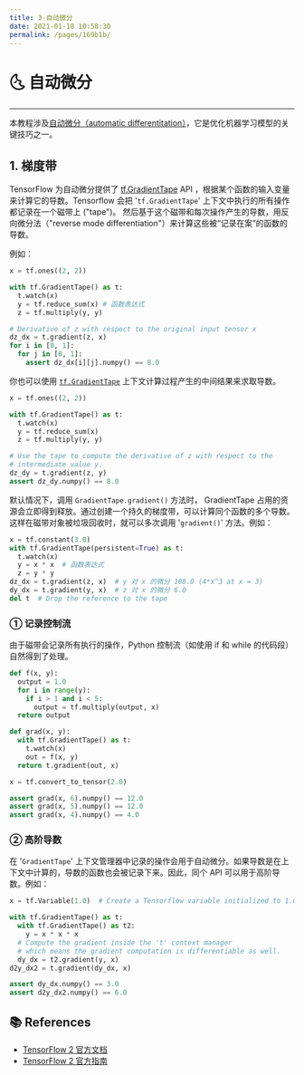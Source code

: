 ```yaml
---
title: 3-自动微分
date: 2021-01-18 10:58:30
permalink: /pages/169b1b/
---
```

# 🌜 自动微分

---

本教程涉及[自动微分（automatic differentitation）](https://en.wikipedia.org/wiki/Automatic_differentiation)，它是优化机器学习模型的关键技巧之一。

## 1. 梯度带

TensorFlow 为自动微分提供了 [tf.GradientTape](https://tensorflow.google.cn/api_docs/python/tf/GradientTape?hl=zh_cn) API ，根据某个函数的输入变量来计算它的导数。Tensorflow 会把 '`tf.GradientTape`' 上下文中执行的所有操作都记录在一个磁带上 ("tape")。 然后基于这个磁带和每次操作产生的导数，用反向微分法（"reverse mode differentiation"）来计算这些被“记录在案”的函数的导数。

例如：

```python
x = tf.ones((2, 2))

with tf.GradientTape() as t:
  t.watch(x)
  y = tf.reduce_sum(x) # 函数表达式
  z = tf.multiply(y, y)

# Derivative of z with respect to the original input tensor x
dz_dx = t.gradient(z, x)
for i in [0, 1]:
  for j in [0, 1]:
    assert dz_dx[i][j].numpy() == 8.0
```

你也可以使用 [`tf.GradientTape`](https://tensorflow.google.cn/api_docs/python/tf/GradientTape?hl=zh_cn) 上下文计算过程产生的中间结果来求取导数。

```python
x = tf.ones((2, 2))

with tf.GradientTape() as t:
  t.watch(x)
  y = tf.reduce_sum(x)
  z = tf.multiply(y, y)

# Use the tape to compute the derivative of z with respect to the
# intermediate value y.
dz_dy = t.gradient(z, y)
assert dz_dy.numpy() == 8.0
```

默认情况下，调用 `GradientTape.gradient()` 方法时， GradientTape 占用的资源会立即得到释放。通过创建一个持久的梯度带，可以计算同个函数的多个导数。这样在磁带对象被垃圾回收时，就可以多次调用 '`gradient()`' 方法。例如：

```python
x = tf.constant(3.0)
with tf.GradientTape(persistent=True) as t:
  t.watch(x)
  y = x * x  # 函数表达式
  z = y * y 
dz_dx = t.gradient(z, x)  # y 对 x 的微分 108.0 (4*x^3 at x = 3)
dy_dx = t.gradient(y, x)  # z 对 x 的微分 6.0
del t  # Drop the reference to the tape
```

### ① 记录控制流

由于磁带会记录所有执行的操作，Python 控制流（如使用 if 和 while 的代码段）自然得到了处理。

```python
def f(x, y):
  output = 1.0
  for i in range(y):
    if i > 1 and i < 5:
      output = tf.multiply(output, x)
  return output

def grad(x, y):
  with tf.GradientTape() as t:
    t.watch(x)
    out = f(x, y)
  return t.gradient(out, x)

x = tf.convert_to_tensor(2.0)

assert grad(x, 6).numpy() == 12.0
assert grad(x, 5).numpy() == 12.0
assert grad(x, 4).numpy() == 4.0
```

### ② 高阶导数

在 '`GradientTape`' 上下文管理器中记录的操作会用于自动微分。如果导数是在上下文中计算的，导数的函数也会被记录下来。因此，同个 API 可以用于高阶导数。例如：

```python
x = tf.Variable(1.0)  # Create a Tensorflow variable initialized to 1.0

with tf.GradientTape() as t:
  with tf.GradientTape() as t2:
    y = x * x * x
  # Compute the gradient inside the 't' context manager
  # which means the gradient computation is differentiable as well.
  dy_dx = t2.gradient(y, x)
d2y_dx2 = t.gradient(dy_dx, x)

assert dy_dx.numpy() == 3.0
assert d2y_dx2.numpy() == 6.0
```

## 📚 References

- [TensorFlow 2 官方文档](https://tensorflow.google.cn/tutorials/keras/classification?hl=zh_cn)
- [TensorFlow 2 官方指南](https://tensorflow.google.cn/guide/tensor?hl=zh_cn#%E6%93%8D%E4%BD%9C%E5%BD%A2%E7%8A%B6)